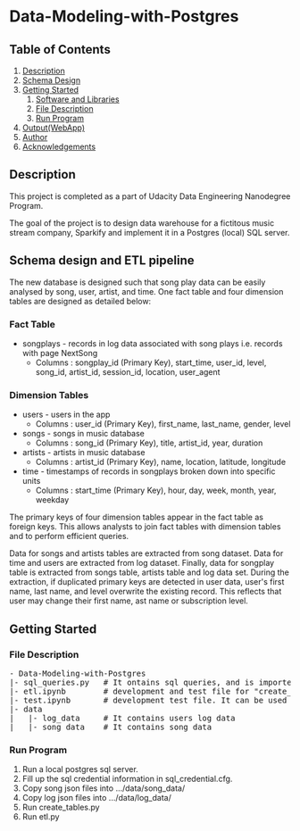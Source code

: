 # Data-Modeling-with-Postgres

## Table of Contents
1. [Description](#Description)
2. [Schema Design](#schemadesign)
3. [Getting Started](#gettingstarted)
    1. [Software and Libraries](#libraries)
    2. [File Description](#FileDescription)
    3. [Run Program](#RunProgram)
3. [Output(WebApp)](#Output)
4. [Author](#Author)
5. [Acknowledgements](#Acknowledgements)

## Description <a name="Description"></a>
This project is completed as a part of Udacity Data Engineering Nanodegree Program.

The goal of the project is to design data warehouse for a fictitous music stream company, Sparkify and implement it in a Postgres (local) SQL server. 



## Schema design and ETL pipeline  <a name="Description"></a>
The new database is designed such that song play data can be easily analysed by song, user, artist, and time. One fact table and four dimension tables are designed as detailed below:

### Fact Table
 - songplays - records in log data associated with song plays i.e. records with page NextSong
    * Columns : songplay_id (Primary Key), start_time, user_id, level, song_id, artist_id, session_id, location, user_agent

### Dimension Tables
 - users - users in the app
    * Columns : user_id (Primary Key), first_name, last_name, gender, level
 - songs - songs in music database
    * Columns : song_id (Primary Key), title, artist_id, year, duration
 - artists - artists in music database
    * Columns : artist_id (Primary Key), name, location, latitude, longitude
 - time - timestamps of records in songplays broken down into specific units
    * Columns : start_time (Primary Key), hour, day, week, month, year, weekday
 
The primary keys of four dimension tables appear in the fact table as foreign keys. This allows analysts to join fact tables with dimension tables and to perform efficient queries.

Data for songs and artists tables are extracted from song dataset. Data for time and users are extracted from log dataset. Finally, data for songplay table is extracted from songs table, artists table and log data set. During the extraction, if duplicated primary keys are detected in user data, user's first name, last name, and level overwrite the existing record. This reflects that user may change their first name, ast name or subscription level.

## Getting Started <a name="gettingstarted"></a>
### File Description <a name="FileDescription"></a>
<pre>
- Data-Modeling-with-Postgres
|- sql_queries.py   # It ontains sql queries, and is imported by "create_tables.py" and "etl.py"
|- etl.ipynb        # development and test file for "create_tables.py" and "etl.py"
|- test.ipynb       # development test file. It can be used for testing while developing etl.ipynb 
|- data
|   |- log_data     # It contains users log data
|   |- song_data    # It contains song data
</pre>

### Run Program <a name="RunProgram"></a>
1. Run a local postgres sql server.
1. Fill up the sql credential information in sql_credential.cfg.
2. Copy song json files into .../data/song_data/
3. Copy log json files into .../data/log_data/
5. Run create_tables.py
6. Run etl.py
